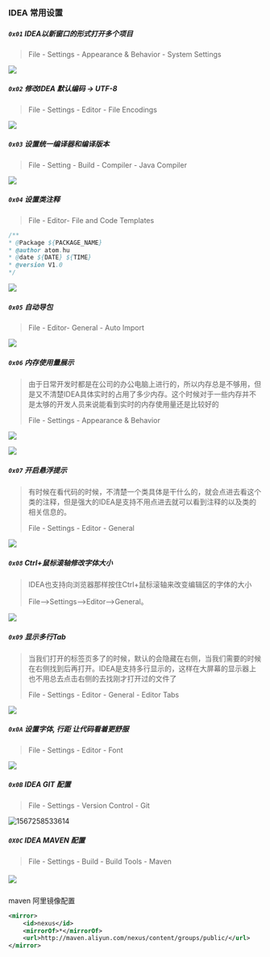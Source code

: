 ### IDEA 常用设置

##### `0x01` **IDEA以新窗口的形式打开多个项目**

> File - Settings - Appearance & Behavior - System Settings

![](http://images.atomblogs.com/atom/20190831215246.png?img)

##### `0x02` 修改IDEA 默认编码 -> UTF-8

> File - Settings - Editor - File Encodings

![](http://images.atomblogs.com/atom/20190831215201.png?img)

##### `0x03` 设置统一编译器和编译版本

> File - Setting - Build - Compiler - Java Compiler

![](http://images.atomblogs.com/atom/20190831215101.png?img)

##### `0x04` 设置类注释

> File - Editor- File and Code Templates

```java
/**
* @Package ${PACKAGE_NAME}
* @author atom.hu
* @date ${DATE} ${TIME}
* @version V1.0
*/
```

![](http://images.atomblogs.com/atom/20190831215008.png?img)

##### `0x05` 自动导包

> File - Editor- General - Auto Import

![](http://images.atomblogs.com/atom/20190831214922.png?img)

##### `0x06` 内存使用量展示

> 由于日常开发时都是在公司的办公电脑上进行的，所以内存总是不够用，但是又不清楚IDEA具体实时的占用了多少内存。这个时候对于一些内存并不是太够的开发人员来说能看到实时的内存使用量还是比较好的
>
> File - Settings - Appearance & Behavior

![](http://images.atomblogs.com/atom/20190831214841.png?img)

![](http://images.atomblogs.com/atom/20190831212401.png?img)

##### `0x07` 开启悬浮提示

> 有时候在看代码的时候，不清楚一个类具体是干什么的，就会点进去看这个类的注释，但是强大的IDEA是支持不用点进去就可以看到注释的以及类的相关信息的。
>
> File - Settings - Editor - General

![](http://images.atomblogs.com/atom/20190831214746.png?img)

##### `0x08` Ctrl+鼠标滚轴修改字体大小

> IDEA也支持向浏览器那样按住Ctrl+鼠标滚轴来改变编辑区的字体的大小
>
> File-->Settings-->Editor-->General。

![](http://images.atomblogs.com/atom/20190831214634.png?img)

##### `0x09` 显示多行Tab

> 当我们打开的标签页多了的时候，默认的会隐藏在右侧，当我们需要的时候在右侧找到后再打开。IDEA是支持多行显示的，这样在大屏幕的显示器上也不用总去点击右侧的去找刚才打开过的文件了
>
> File - Settings - Editor - General - Editor Tabs

![](http://images.atomblogs.com/atom/20190831214549.png?img)

##### `0x0A` 设置字体, 行距 让代码看着更舒服

> File - Settings - Editor - Font

![](http://images.atomblogs.com/atom/20190831214436.png?img)

##### `0x0B` IDEA GIT 配置

>  File - Settings - Version Control - Git

![1567258533614](C:\Users\atom.hu\AppData\Roaming\Typora\typora-user-images\1567258533614.png)

##### `0X0C` IDEA MAVEN 配置

> File - Settings - Build - Build Tools - Maven

#####  ![](http://images.atomblogs.com/atom/20190831213722.png?img)

maven 阿里镜像配置

```xml
<mirror>
    <id>nexus</id>
    <mirrorOf>*</mirrorOf> 
    <url>http://maven.aliyun.com/nexus/content/groups/public/</url>
</mirror>
```

